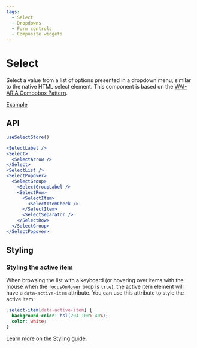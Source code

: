 ```yaml
---
tags:
  - Select
  - Dropdowns
  - Form controls
  - Composite widgets
---
```


# Select

<div data-description>

Select a value from a list of options presented in a dropdown menu, similar to the native HTML select element. This component is based on the [WAI-ARIA Combobox Pattern](https://www.w3.org/WAI/ARIA/apg/patterns/combobox/).

</div>

<div data-tags></div>

<a href="../examples/select/index.tsx" data-playground>Example</a>

## API

```jsx
useSelectStore()

<SelectLabel />
<Select>
  <SelectArrow />
</Select>
<SelectList />
<SelectPopover>
  <SelectGroup>
    <SelectGroupLabel />
    <SelectRow>
      <SelectItem>
        <SelectItemCheck />
      </SelectItem>
      <SelectSeparator />
    </SelectRow>
  </SelectGroup>
</SelectPopover>
```

## Styling

### Styling the active item

When browsing the list with a keyboard (or hovering over items with the mouse when the [`focusOnHover`](/reference/select-item#focusonhover) prop is `true`), the active item element will have a `data-active-item` attribute. You can use this attribute to style the active item:

```css
.select-item[data-active-item] {
  background-color: hsl(204 100% 40%);
  color: white;
}
```

Learn more on the [Styling](/guide/styling) guide.
